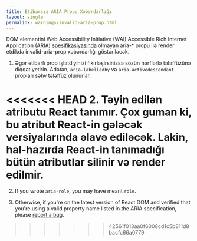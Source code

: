 ```yaml
---
title: Etibarsız ARIA Propu Xəbərdarlığı
layout: single
permalink: warnings/invalid-aria-prop.html
---
```


DOM elementini Web Accessibility Initiative (WAI) Accessible Rich Internet Application (ARIA) [spesifikasiyasında](https://www.w3.org/TR/wai-aria-1.1/#states_and_properties) olmayan aria-* propu ilə render etdikdə invalid-aria-prop xəbərdarlığı göstəriləcək.

1. Əgər etibarlı prop işlətdiyinizi fikirləşirsinizsə sözün hərflərlə tələffüzünə diqqət yetirin. Adətən, `aria-labelledby` və `aria-activedescendant` propları səhv tələffüz olunurlar.

<<<<<<< HEAD
2. Təyin edilən atributu React tanımır. Çox guman ki, bu atribut React-in gələcək versiyalarında əlavə ediləcək. Lakin, hal-hazırda React-in tanımadığı bütün atributlar silinir və render edilmir.
=======
2. If you wrote `aria-role`, you may have meant `role`.

3. Otherwise, if you're on the latest version of React DOM and verified that you're using a valid property name listed in the ARIA specification, please [report a bug](https://github.com/facebook/react/issues/new/choose).
>>>>>>> 42561f013aa0f6008cd1c5b811d8bacfc66a0779
